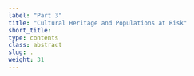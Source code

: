 ```yaml
---
label: "Part 3"
title: "Cultural Heritage and Populations at Risk"
short_title:
type: contents
class: abstract
slug: .
weight: 31
---
```

